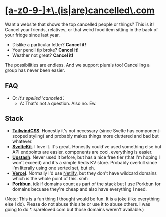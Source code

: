 # [[a-z0-9-]\*\\.(is|are)cancelled\\.com](https://iscancelled.com)

Want a website that shows the top cancelled people or things? This is it! Cancel your friends, relatives, or that weird food item sitting in the back of your fridge since last year.

- Dislike a particular letter? **Cancel it!**
- Your pencil tip broke? **Cancel it!**
- Weather not great? **Cancel it!**

The possibilities are endless. And we support plurals too! Cancelling a group has never been easier.

## FAQ

- Q: _It's spelled 'canceled'._
  - A: That's not a question. Also no. Ew.

## Stack

- **[TailwindCSS](https://tailwindcss.com/)**. Honestly it's not necessary (since Svelte has component-scoped styling) and probably makes things more cluttered and bad but whatever.
- **[SvelteKit](https://kit.svelte.dev/)**. I love it. It's great. Honestly could've used something else but API endpoints are easier, components are cool, everything is easier.
- **[Upstash](https://upstash.com/)**. Never used it before, but has a nice free tier (that I'm hoping I won't exceed) and it's a simple Redis KV store. Probably overkill since I'm literally using one sorted set, but eh.
- **[Vercel](https://vercel.com/)**. Normally I'd use [Netlify](https://www.netlify.com/), but they don't have wildcard domains which is the whole point of this. smh
- **[Porkbun](https://porkbun.com/)**. idk if domains count as part of the stack but I use Porkbun for domains becuase they're cheap and also have everything I need.

(Note: This is a fun thing I thought would be fun. It is a joke (like everything else I do). Please do not abuse this site or use it to abuse others. I was going to do \*.is/areloved.com but those domains weren't available.)
